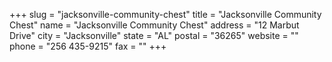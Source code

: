 +++
slug = "jacksonville-community-chest"
title = "Jacksonville Community Chest"
name = "Jacksonville Community Chest"
address = "12 Marbut Drive"
city = "Jacksonville"
state = "AL"
postal = "36265"
website = ""
phone = "256 435-9215"
fax = ""
+++
